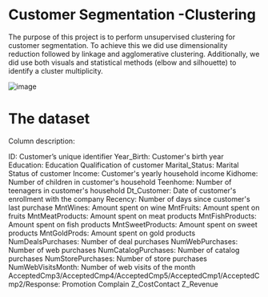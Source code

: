 # Customer Segmentation -Clustering
The purpose of this project is to perform unsupervised clustering for customer segmentation. To achieve this we did use dimensionality reduction followed by linkage and agglomerative clustering. Additionally, we did use both visuals and statistical methods (elbow and silhouette) to identify a cluster multiplicity.

![image](https://user-images.githubusercontent.com/125039071/221970656-b117384c-1230-4ae1-9519-dcf7fa0a1cec.png)

# The dataset

Column description:

ID: Customer’s unique identifier
Year_Birth: Customer's birth year
Education: Education Qualification of customer
Marital_Status: Marital Status of customer
Income: Customer's yearly household income
Kidhome: Number of children in customer's household
Teenhome: Number of teenagers in customer's household
Dt_Customer: Date of customer's enrollment with the company
Recency: Number of days since customer's last purchase
MntWines: Amount spent on wine
MntFruits: Amount spent on fruits
MntMeatProducts: Amount spent on meat products
MntFishProducts: Amount spent on fish products
MntSweetProducts: Amount spent on sweet products
MntGoldProds: Amount spent on gold products
NumDealsPurchases: Number of deal purchases
NumWebPurchases: Number of web purchases
NumCatalogPurchases: Number of catalog purchases
NumStorePurchases: Number of store purchases
NumWebVisitsMonth: Number of web visits of the month
AcceptedCmp3/AcceptedCmp4/AcceptedCmp5/AcceptedCmp1/AcceptedCmp2/Response: Promotion
Complain
Z_CostContact
Z_Revenue
